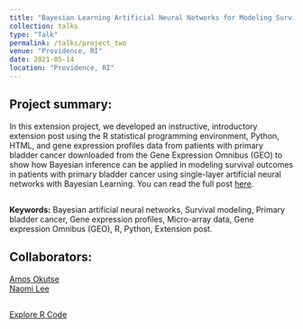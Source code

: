 ```yaml
---
title: "Bayesian Learning Artificial Neural Networks for Modeling Survival Outcomes using Microarray Gene Expression Data"
collection: talks
type: "Talk"
permalink: /talks/project_two
venue: "Providence, RI"
date: 2021-05-14
location: "Providence, RI"
---
```


## Project summary:

In this extension project, we developed an instructive, introductory extension post using the R statistical programming environment, Python, HTML, and gene expression profiles data from patients with primary bladder cancer downloaded from the Gene Expression Omnibus (GEO) to show how Bayesian inference can be applied in modeling survival outcomes in patients with primary bladder cancer using single-layer artificial neural networks with Bayesian Learning. You can read the full post [here]( 
https://okutse.github.io/bayesian-networks/).

##

**Keywords:** Bayesian artificial neural networks, Survival modeling, Primary bladder cancer, Gene expression profiles, Micro-array data, Gene expression Omnibus (GEO), R, Python, Extension post. <br>

## Collaborators:
[Amos Okutse](mailto:amos_okutse@brown.edu) <br>
[Naomi Lee](mailto:naomi_lee1@brown.edu) <br>
## 
[Explore R Code](https://github.com/okutse/bayesian-networks)

